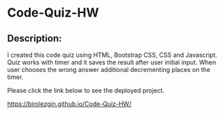 # Code-Quiz-HW

## Description:

I created this code quiz using HTML, Bootstrap CSS, CSS and Javascript. Quiz works with timer and it saves the result after user initial input. When user chooses the wrong answer additional decrementing places on the timer.

Please click the link below to see the deployed project.

https://birolezgin.github.io/Code-Quiz-HW/

